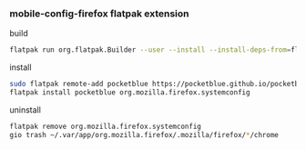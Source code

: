 ### mobile-config-firefox flatpak extension

build

```sh
flatpak run org.flatpak.Builder --user --install --install-deps-from=flathub --force-clean --repo=repo build org.mozilla.firefox.systemconfig.yml
```

install

```sh
sudo flatpak remote-add pocketblue https://pocketblue.github.io/pocketblue.flatpakrepo
flatpak install pocketblue org.mozilla.firefox.systemconfig
```

uninstall

```sh
flatpak remove org.mozilla.firefox.systemconfig
gio trash ~/.var/app/org.mozilla.firefox/.mozilla/firefox/*/chrome
```
